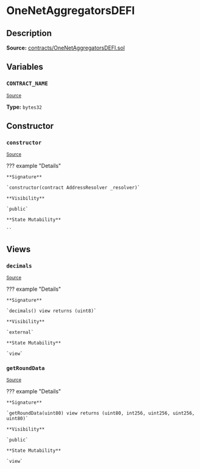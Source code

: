 # OneNetAggregatorsDEFI

## Description

**Source:** [contracts/OneNetAggregatorsDEFI.sol](https://github.com/Synthetixio/synthetix/tree/v2.75.1-alpha/contracts/OneNetAggregatorsDEFI.sol)

## Variables

### `CONTRACT_NAME`

<sub>[Source](https://github.com/Synthetixio/synthetix/tree/v2.75.1-alpha/contracts/OneNetAggregatorsDEFI.sol#L6)</sub>

**Type:** `bytes32`

## Constructor

### `constructor`

<sub>[Source](https://github.com/Synthetixio/synthetix/tree/v2.75.1-alpha/contracts/OneNetAggregatorsDEFI.sol#L8)</sub>

??? example "Details"

    **Signature**

    `constructor(contract AddressResolver _resolver)`

    **Visibility**

    `public`

    **State Mutability**

    ``

## Views

### `decimals`

<sub>[Source](https://github.com/Synthetixio/synthetix/tree/v2.75.1-alpha/contracts/OneNetAggregatorsDEFI.sol#L10)</sub>

??? example "Details"

    **Signature**

    `decimals() view returns (uint8)`

    **Visibility**

    `external`

    **State Mutability**

    `view`

### `getRoundData`

<sub>[Source](https://github.com/Synthetixio/synthetix/tree/v2.75.1-alpha/contracts/OneNetAggregatorsDEFI.sol#L14)</sub>

??? example "Details"

    **Signature**

    `getRoundData(uint80) view returns (uint80, int256, uint256, uint256, uint80)`

    **Visibility**

    `public`

    **State Mutability**

    `view`

